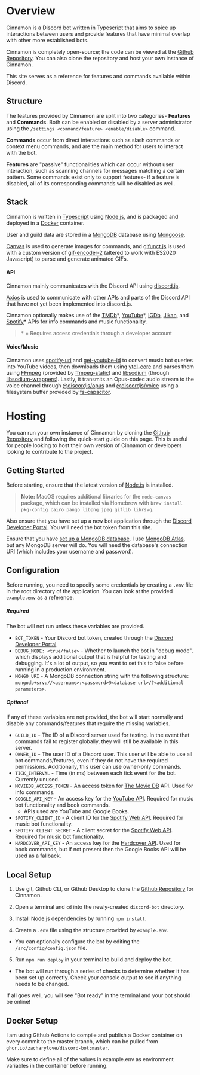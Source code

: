 # Overview
Cinnamon is a Discord bot written in Typescript that aims to spice up interactions between users and provide features that have minimal overlap with other more established bots.

Cinnamon is completely open-source; the code can be viewed at the [Github Repository](https://github.com/zacharylove/discord-bot). You can also clone the repository and host your own instance of Cinnamon.

This site serves as a reference for features and commands available within Discord. 

## Structure
The features provided by Cinnamon are split into two categories- **Features** and **Commands**. Both can be enabled or disabled by a server administrator using the `/settings <command/feature> <enable/disable>` command.

**Commands** occur from direct interactions such as slash commands or context menu commands, and are the main method for users to interact with the bot.

**Features** are "passive" functionalities which can occur without user interaction, such as scanning channels for messages matching a certain pattern. Some commands exist only to support features- if a feature is disabled, all of its corresponding commands will be disabled as well.

## Stack
Cinnamon is written in [Typescript](https://www.typescriptlang.org/) using [Node.js](https://nodejs.org/en), and is packaged and deployed in a [Docker](https://www.docker.com/) container.

User and guild data are stored in a [MongoDB](https://www.mongodb.com/) database using [Mongoose](https://mongoosejs.com/).

[Canvas](https://www.npmjs.com/package/canvas) is used to generate images for commands, and [gifunct.js](https://www.npmjs.com/package/gifuct-js) is used with a custom version of [gif-encoder-2](https://github.com/benjaminadk/gif-encoder-2) (altered to work with ES2020 Javascript) to parse and generate animated GIFs.


#### API
Cinnamon mainly communicates with the Discord API using [discord.js](https://discord.js.org/).

[Axios](https://www.npmjs.com/package/axios) is used to communicate with other APIs and parts of the Discord API that have not yet been implemented into discord.js.

Cinnamon optionally makes use of the [TMDb](https://www.themoviedb.org)\*, [YouTube](https://developers.google.com/youtube/v3)\*, [IGDb](https://api-docs.igdb.com), [Jikan](https://jikan.moe/), and [Spotify](https://developer.spotify.com/documentation/web-api)\* APIs for info commands and music functionality.

> \* = Requires access credentials through a developer account

#### Voice/Music
Cinnamon uses [spotify-uri](https://www.npmjs.com/package/spotify-uri) and [get-youtube-id](https://www.npmjs.com/package/get-youtube-id) to convert music bot queries into YouTube videos, then downloads them using [ytdl-core](https://www.npmjs.com/package/ytdl-core) and parses them using [FFmpeg](https://ffmpeg.org) (provided by [ffmpeg-static](https://www.npmjs.com/package/ffmpeg-static)) and [libsodium](https://www.npmjs.com/package/libsodium) (through [libsodium-wrappers](https://www.npmjs.com/package/libsodium-wrappers)). Lastly, it transmits an Opus-codec audio stream to the voice channel through [@discordjs/opus](https://www.npmjs.com/package/@discordjs/opus) and [@discordjs/voice](https://www.npmjs.com/package/@discordjs/voice) using a filesystem buffer provided by [fs-capacitor](https://www.npmjs.com/package/fs-capacitor).


# Hosting
You can run your own instance of Cinnamon by cloning the [Github Repository](https://github.com/zacharylove/discord-bot) and following the quick-start guide on this page. This is useful for people looking to host their own version of Cinnamon or developers looking to contribute to the project.

## Getting Started
Before starting, ensure that the latest version of [Node.js](https://nodejs.org/en) is installed.

 > **Note:** MacOS requires additional libraries for the `node-canvas` package, which can be installed via Homebrew with `brew install pkg-config cairo pango libpng jpeg giflib librsvg`.

Also ensure that you have set up a new bot application through the [Discord Developer Portal](https://discord.com/developers/applications). You will need the bot token from this site.

Ensure that you have [set up a MongoDB database](https://www.mongodb.com/basics/create-database). I use [MongoDB Atlas](https://www.mongodb.com/atlas/database), but any MongoDB server will do. You will need the database's connection URI (which includes your username and password).

## Configuration
Before running, you need to specify some credentials by creating a `.env` file in the root directory of the application. You can look at the provided `example.env` as a reference.

##### Required
The bot will not run unless these variables are provided.

 - `BOT_TOKEN` - Your Discord bot token, created through the [Discord Developer Portal](https://discord.com/developers/applications)
 - `DEBUG_MODE: <true/false>` - Whether to launch the bot in "debug mode", which displays additional output that is helpful for testing and debugging. It's a lot of output, so you want to set this to false before running in a production environment.
 - `MONGO_URI` - A MongoDB connection string with the following structure: `mongodb+srv://<username>:<password>@<database url>/?<additional parameters>`.

##### Optional
If any of these variables are not provided, the bot will start normally and disable any commands/features that require the missing variables.

 - `GUILD_ID` - The ID of a Discord server used for testing. In the event that commands fail to register globally, they will still be available in this server.
 - `OWNER_ID` - The user ID of a Discord user. This user will be able to use all bot commands/features, even if they do not have the required permissions. Additionally, this user can use owner-only commands.
 - `TICK_INTERVAL` - Time (in ms) between each tick event for the bot. Currently unused.
 - `MOVIEDB_ACCESS_TOKEN` - An access token for [The Movie DB](https://www.themoviedb.org) API. Used for info commands.
 - `GOOGLE_API_KEY` - An access key for the [YouTube API](https://developers.google.com/). Required for music bot functionality and book commands.
    - APIs used are YouTube and Google Books.
 - `SPOTIFY_CLIENT_ID` - A client ID for the [Spotify Web API](https://developer.spotify.com/documentation/web-api). Required for music bot functionality.
 - `SPOTIFY_CLIENT_SECRET` - A client secret for the [Spotify Web API](https://developer.spotify.com/documentation/web-api). Required for music bot functionality.
  - `HARDCOVER_API_KEY` - An access key for the [Hardcover API](https://hardcover.app/account/api). Used for book commands, but if not present then the Google Books API will be used as a fallback.


## Local Setup

1. Use git, Github CLI, or Github Desktop to clone the [Github Repository](https://github.com/zacharylove/discord-bot) for Cinnamon.

2. Open a terminal and `cd` into the newly-created `discord-bot` directory. 

3. Install Node.js dependencies by running `npm install`.

4. Create a `.env` file using the structure provided by `example.env`.
 - You can optionally configure the bot by editing the `/src/config/config.json` file.

5. Run `npm run deploy` in your terminal to build and deploy the bot.
 - The bot will run through a series of checks to determine whether it has been set up correctly. Check your console output to see if anything needs to be changed.

If all goes well, you will see "Bot ready" in the terminal and your bot should be online!

## Docker Setup
I am using Github Actions to compile and publish a Docker container on every commit to the master branch, which can be pulled from `ghcr.io/zacharylove/discord-bot:master`. 

Make sure to define all of the values in example.env as environment variables in the container before running.